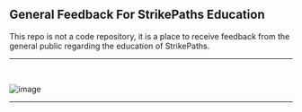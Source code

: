 ## General Feedback For StrikePaths Education

This repo is not a code repository, it is a place to receive feedback from the general public regarding the education of StrikePaths.

<hr/><br/>

![image](https://github.com/dfirence/public-strike-paths/assets/11415591/f0cc1653-8d1f-4bdf-8858-1eb773eb7289)

<hr/><br/>

